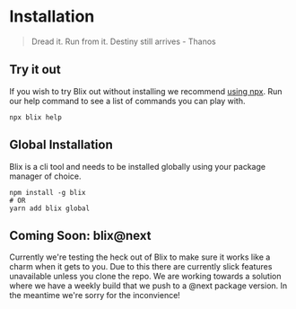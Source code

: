 # Installation
> Dread it. Run from it. Destiny still arrives - Thanos

## Try it out
If you wish to try Blix out without installing we recommend [using npx](https://medium.com/@maybekatz/introducing-npx-an-npm-package-runner-55f7d4bd282b). Run our help command to see a list of commands you can play with.

```
npx blix help  
```


## Global Installation

Blix is a cli tool and needs to be installed globally using your package manager of choice.

```
npm install -g blix
# OR
yarn add blix global
```

## Coming Soon: blix@next

Currently we're testing the heck out of Blix to make sure it works like a charm when it gets to you. Due to this there are currently slick features unavailable unless you clone the repo. We are working towards a solution where we have a weekly build that we push to a @next package version. In the meantime we're sorry for the inconvience!
